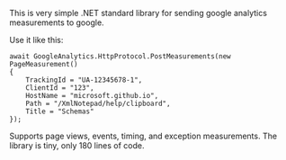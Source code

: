 This is very simple .NET standard library for sending google analytics measurements to google. 

Use it like this:

```
await GoogleAnalytics.HttpProtocol.PostMeasurements(new PageMeasurement()
{
    TrackingId = "UA-12345678-1",
    ClientId = "123",
    HostName = "microsoft.github.io",
    Path = "/XmlNotepad/help/clipboard",
    Title = "Schemas"
});
```

Supports page views, events, timing, and exception measurements. The library is tiny, only 180 lines of code.

